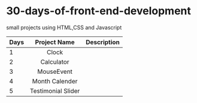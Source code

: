 # 30-days-of-front-end-development
small projects using HTML,CSS and Javascript

|Days | Project Name  | Description |
|:----|:--------------:|-------------:|
|  1  | Clock  | | 
 | 2  | Calculator  |  |
|  3  | MouseEvent   | |
|  4  | Month Calender   | |
|  5  | Testimonial Slider | |
